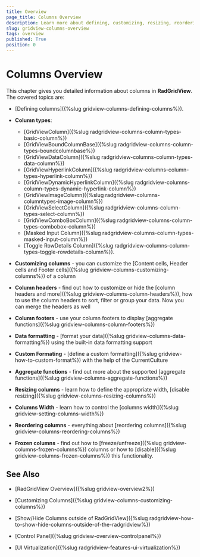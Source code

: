 ```yaml
---
title: Overview
page_title: Columns Overview
description: Learn more about defining, customizing, resizing, reordering, freezing and unfreezing columns in RadGridView - Telerik's WPF DataGrid.
slug: gridview-columns-overview
tags: overview
published: True
position: 0
---
```


# Columns Overview

This chapter gives you detailed information about columns in __RadGridView__. The covered topics are:

* [Defining columns]({%slug gridview-columns-defining-columns%}).
            
* __Column types__:
	*  [GridViewColumn]({%slug radgridview-columns-column-types-basic-column%}) 
	*  [GridViewBoundColumnBase]({%slug radgridview-columns-column-types-boundcolumnbase%})
	*  [GridViewDataColumn]({%slug radgridview-columns-column-types-data-column%})
	*  [GridViewHyperlinkColumn]({%slug radgridview-columns-column-types-hyperlink-column%}) 
	*  [GridViewDynamicHyperlinkColumn]({%slug radgridview-columns-column-types-dynamic-hyperlink-column%})
	*  [GridViewImageColumn]({%slug radgridview-columns-columntypes-image-column%})
	*  [GridViewSelectColumn]({%slug radgridview-columns-column-types-select-column%})
	*  [GridViewComboBoxColumn]({%slug radgridview-columns-column-types-combobox-column%})
	*  [Masked Input Column]({%slug radgridview-columns-column-types-masked-input-column%})
	*  [Toggle RowDetails Column]({%slug radgridview-columns-column-types-toggle-rowdetails-column%}).
            
* __Customizing columns__ - you can customize the [Content cells, Header cells and Footer cells]({%slug gridview-columns-customizing-columns%}) of a column
            
* __Column headers__ - find out how to customize or hide the [column headers and more]({%slug gridview-columns-column-headers%}), how to use the column headers to sort, filter or group your data. Now you can merge the headers as well
            
* __Column footers__ - use your column footers to display [aggregate functions]({%slug gridview-columns-column-footers%})
            
* __Data formatting__ - [format your data]({%slug gridview-columns-data-formatting%}) using the built-in data formatting support

* __Custom Formating__ - [define a custom formatting]({%slug gridview-how-to-custom-format%}) with the help of the CurrentCulture           

* __Aggregate functions__ - find out more about the supported [aggregate functions]({%slug gridview-columns-aggregate-functions%})
            
* __Resizing columns__ - learn how to define the appropriate width, [disable resizing]({%slug gridview-columns-resizing-columns%})

* __Columns Width__ - learn how to control the [columns width]({%slug gridview-setting-columns-width%})
            
* __Reordering columns__ - everything about [reordering columns]({%slug gridview-columns-reordering-columns%})
            
* __Frozen columns__ - find out how to [freeze/unfreeze]({%slug gridview-columns-frozen-columns%}) columns or how to [disable]({%slug gridview-columns-frozen-columns%}) this functionality.

## See Also

 * [RadGridView Overview]({%slug gridview-overview2%})

 * [Customizing Columns]({%slug gridview-columns-customizing-columns%})

 * [Show/Hide Columns outside of RadGridView]({%slug radgridview-how-to-show-hide-columns-outside-of-the-radgridview%})

 * [Control Panel]({%slug gridview-overview-controlpanel%})

 * [UI Virtualization]({%slug radgridview-features-ui-virtualization%})
